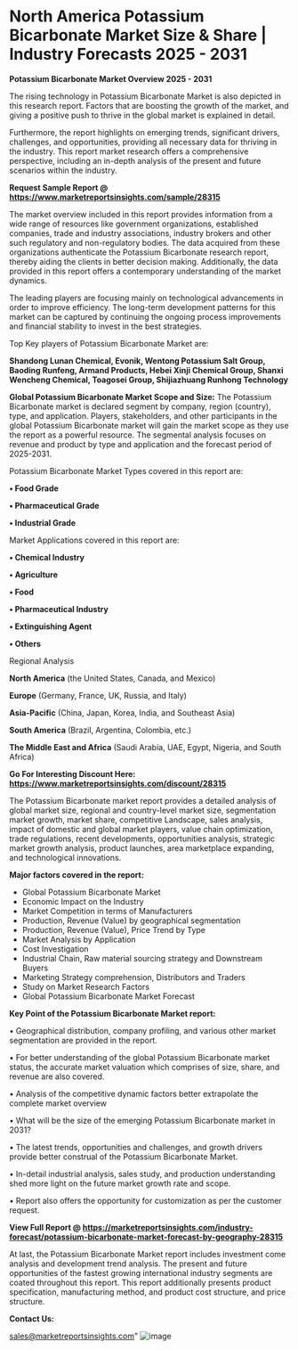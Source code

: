 # North America Potassium Bicarbonate Market Size & Share | Industry Forecasts 2025 - 2031

<Strong> Potassium Bicarbonate Market Overview 2025 - 2031</strong>

The rising technology in Potassium Bicarbonate Market is also depicted in this research report. Factors that are boosting the growth of the market, and giving a positive push to thrive in the global market is explained in detail.

Furthermore, the report highlights on emerging trends, significant drivers, challenges, and opportunities, providing all necessary data for thriving in the industry. This report market research offers a comprehensive perspective, including an in-depth analysis of the present and future scenarios within the industry.

<strong>Request Sample Report @ <a href=https://www.marketreportsinsights.com/sample/28315>https://www.marketreportsinsights.com/sample/28315</a></strong>

The market overview included in this report provides information from a wide range of resources like government organizations, established companies, trade and industry associations, industry brokers and other such regulatory and non-regulatory bodies. The data acquired from these organizations authenticate the Potassium Bicarbonate research report, thereby aiding the clients in better decision making. Additionally, the data provided in this report offers a contemporary understanding of the market dynamics.

The leading players are focusing mainly on technological advancements in order to improve efficiency. The long-term development patterns for this market can be captured by continuing the ongoing process improvements and financial stability to invest in the best strategies.

Top Key players of Potassium Bicarbonate Market are:

<strong>Shandong Lunan Chemical, Evonik, Wentong Potassium Salt Group, Baoding Runfeng, Armand Products, Hebei Xinji Chemical Group, Shanxi Wencheng Chemical, Toagosei Group, Shijiazhuang Runhong Technology</strong>

<strong><b>Global Potassium Bicarbonate Market Scope and Size:</b></strong>
The Potassium Bicarbonate market is declared segment by company, region (country), type, and application. Players, stakeholders, and other participants in the global Potassium Bicarbonate market will gain the market scope as they use the report as a powerful resource. The segmental analysis focuses on revenue and product by type and application and the forecast period of 2025-2031.

Potassium Bicarbonate Market Types covered in this report are:

<strong>• Food Grade

• Pharmaceutical Grade

• Industrial Grade</strong>

Market Applications covered in this report are:

<strong>• Chemical Industry

• Agriculture

• Food

• Pharmaceutical Industry

• Extinguishing Agent

• Others</strong> 

Regional Analysis

<strong>North America</strong> (the United States, Canada, and Mexico)

<strong>Europe</strong> (Germany, France, UK, Russia, and Italy)

<strong>Asia-Pacific</strong> (China, Japan, Korea, India, and Southeast Asia)

<strong>South America</strong> (Brazil, Argentina, Colombia, etc.)

<strong>The Middle East and Africa</strong> (Saudi Arabia, UAE, Egypt, Nigeria, and South Africa)

<strong>Go For Interesting Discount Here: <a href=https://www.marketreportsinsights.com/discount/28315>https://www.marketreportsinsights.com/discount/28315</a></strong>

The Potassium Bicarbonate market report provides a detailed analysis of global market size, regional and country-level market size, segmentation market growth, market share, competitive Landscape, sales analysis, impact of domestic and global market players, value chain optimization, trade regulations, recent developments, opportunities analysis, strategic market growth analysis, product launches, area marketplace expanding, and technological innovations.

<strong><b>Major factors covered in the report:</b></strong>
<ul>
  <li>Global Potassium Bicarbonate Market </li>
  <li>Economic Impact on the Industry</li>
  <li>Market Competition in terms of Manufacturers</li>
  <li>Production, Revenue (Value) by geographical segmentation</li>
  <li>Production, Revenue (Value), Price Trend by Type</li>
  <li>Market Analysis by Application</li>
  <li>Cost Investigation</li>
  <li>Industrial Chain, Raw material sourcing strategy and Downstream Buyers</li>
  <li>Marketing Strategy comprehension, Distributors and Traders</li>
  <li>Study on Market Research Factors</li>
  <li>Global Potassium Bicarbonate Market Forecast</li>
</ul>

<strong><b>Key Point of the Potassium Bicarbonate Market report:</b></strong>

• Geographical distribution, company profiling, and various other market segmentation are provided in the report.

• For better understanding of the global Potassium Bicarbonate market status, the accurate market valuation which comprises of size, share, and revenue are also covered.

• Analysis of the competitive dynamic factors better extrapolate the complete market overview

• What will be the size of the emerging Potassium Bicarbonate market in 2031?

• The latest trends, opportunities and challenges, and growth drivers provide better construal of the Potassium Bicarbonate Market.

• In-detail industrial analysis, sales study, and production understanding shed more light on the future market growth rate and scope.

• Report also offers the opportunity for customization as per the customer request.

<strong><b>View Full Report @ <a href=https://marketreportsinsights.com/industry-forecast/potassium-bicarbonate-market-forecast-by-geography-28315>https://marketreportsinsights.com/industry-forecast/potassium-bicarbonate-market-forecast-by-geography-28315</a></b></strong>


At last, the Potassium Bicarbonate Market report includes investment come analysis and development trend analysis. The present and future opportunities of the fastest growing international industry segments are coated throughout this report. This report additionally presents product specification, manufacturing method, and product cost structure, and price structure.

<strong>Contact Us:</strong>

sales@marketreportsinsights.com"
![image](https://github.com/user-attachments/assets/3712271e-903e-4449-8563-03195d93eff3)
